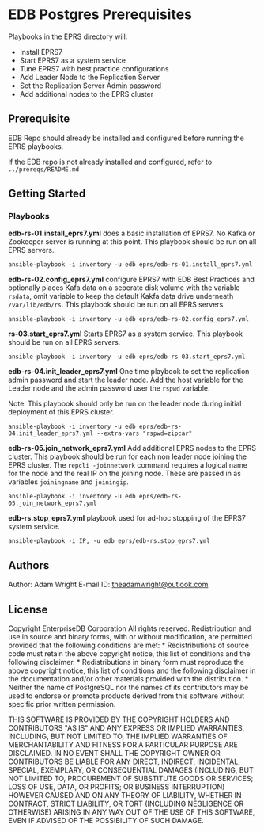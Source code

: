 # EDB Postgres Prerequisites

Playbooks in the EPRS directory will: 

* Install EPRS7  
* Start EPRS7 as a system service 
* Tune EPRS7 with best practice configurations
* Add Leader Node to the Replication Server 
* Set the Replication Server Admin password 
* Add additional nodes to the EPRS cluster
 
## Prerequisite

EDB Repo should already be installed and configured before running the EPRS playbooks. 

If the EDB repo is not already installed and configured, refer to `../prereqs/README.md`

## Getting Started

### Playbooks

**edb-rs-01.install_eprs7.yml** does a basic installation of EPRS7. No Kafka or Zookeeper server is running at this point. This playbook should be run on all EPRS servers. 

```
ansible-playbook -i inventory -u edb eprs/edb-rs-01.install_eprs7.yml
```

**edb-rs-02.config_eprs7.yml** configure EPRS7 with EDB Best Practices and optionally places Kafa data on a seperate disk volume with the variable `rsdata`, omit variable to keep the default Kakfa data drive underneath `/var/lib/edb/rs`. This playbook should be run on all EPRS servers.  

```
ansible-playbook -i inventory -u edb eprs/edb-rs-02.config_eprs7.yml
```

**rs-03.start_eprs7.yml** Starts EPRS7 as a system service. This playbook should be run on all EPRS servers.
```
ansible-playbook -i inventory -u edb eprs/edb-rs-03.start_eprs7.yml
```

**edb-rs-04.init_leader_eprs7.yml** One time playbook to set the replication admin password and start the leader node. Add the host variable for the Leader node and the admin password user the `rspwd` variable. 

Note: This playbook should only be run on the leader node during initial deployment of this EPRS cluster.
```
ansible-playbook -i inventory -u edb eprs/edb-rs-04.init_leader_eprs7.yml --extra-vars "rspwd=zipcar"
```

**edb-rs-05.join_network_eprs7.yml** Add additional EPRS nodes to the EPRS cluster. This playbook should be run for each non leader node joining the EPRS cluster. The `repcli -joinnetwork` command requires a logical name for the node and the real IP on the joining node. These are passed in as variables `joiningname` and `joiningip`. 

```
ansible-playbook -i inventory -u edb eprs/edb-rs-05.join_network_eprs7.yml

```

**edb-rs.stop_eprs7.yml** playbook used for ad-hoc stopping of the EPRS7 system service. 
```
ansible-playbook -i IP, -u edb eprs/edb-rs.stop_eprs7.yml
```

## Authors

  Author: Adam Wright 
  E-mail ID: theadamwright@outlook.com

## License

 Copyright EnterpriseDB Corporation
 All rights reserved.
 Redistribution and use in source and binary forms, with or without
 modification, are permitted provided that the following conditions are
 met:
    * Redistributions of source code must retain the above copyright
      notice, this list of conditions and the following disclaimer.
    * Redistributions in binary form must reproduce the above copyright
      notice, this list of conditions and the following disclaimer in
      the documentation and/or other materials provided with the
      distribution.
    * Neither the name of PostgreSQL nor the names of its contributors
      may be used to endorse or promote products derived from this
      software without specific prior written permission.
 
 THIS SOFTWARE IS PROVIDED BY THE COPYRIGHT HOLDERS AND CONTRIBUTORS
"AS IS" AND ANY EXPRESS OR IMPLIED WARRANTIES, INCLUDING, BUT NOT
 LIMITED TO, THE IMPLIED WARRANTIES OF MERCHANTABILITY AND FITNESS
 FOR A PARTICULAR PURPOSE ARE DISCLAIMED. IN NO EVENT SHALL THE
 COPYRIGHT OWNER OR CONTRIBUTORS BE LIABLE FOR ANY DIRECT, INDIRECT,
 INCIDENTAL, SPECIAL, EXEMPLARY, OR CONSEQUENTIAL DAMAGES (INCLUDING,
 BUT NOT LIMITED TO, PROCUREMENT OF SUBSTITUTE GOODS OR SERVICES;
 LOSS OF USE, DATA, OR PROFITS; OR BUSINESS INTERRUPTION) HOWEVER
 CAUSED AND ON ANY THEORY OF LIABILITY, WHETHER IN CONTRACT, STRICT
 LIABILITY, OR TORT (INCLUDING NEGLIGENCE OR OTHERWISE) ARISING IN
 ANY WAY OUT OF THE USE OF THIS SOFTWARE, EVEN IF ADVISED OF THE
 POSSIBILITY OF SUCH DAMAGE.